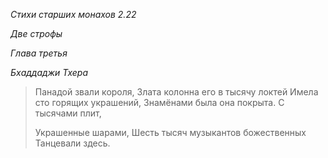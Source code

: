 *Стихи старших монахов 2\.22*

*Две строфы*

*Глава третья*

*Бхаддаджи Тхера*

> Панадой звали короля,
> Злата колонна его в тысячу локтей
> Имела сто горящих украшений,
> Знамёнами была она покрыта\.
> С тысячами плит,
>
> Украшенные шарами,
> Шесть тысяч музыкантов божественных
> Танцевали здесь\.